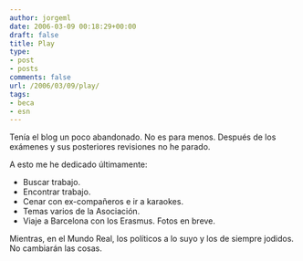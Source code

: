 ```yaml
---
author: jorgeml
date: 2006-03-09 00:18:29+00:00
draft: false
title: Play
type: 
- post
- posts
comments: false
url: /2006/03/09/play/
tags:
- beca
- esn
---
```


Tenía el blog un poco abandonado. No es para menos. Después de los exámenes y sus posteriores revisiones no he parado.

A esto me he dedicado últimamente:

* Buscar trabajo.
* Encontrar trabajo.
* Cenar con ex-compañeros e ir a karaokes.
* Temas varios de la Asociación.
* Viaje a Barcelona con los Erasmus. Fotos en breve.

Mientras, en el Mundo Real, los políticos a lo suyo y los de siempre jodidos. No cambiarán las cosas.

